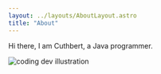```yaml
---
layout: ../layouts/AboutLayout.astro
title: "About"
---
```


Hi there, I am Cuthbert, a Java programmer.

<div>
  <img src="/assets/dev.svg" class="sm:w-1/2 mx-auto" alt="coding dev illustration">
</div>
